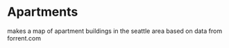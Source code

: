 Apartments
==========

makes a map of apartment buildings in the seattle area based on data from forrent.com
